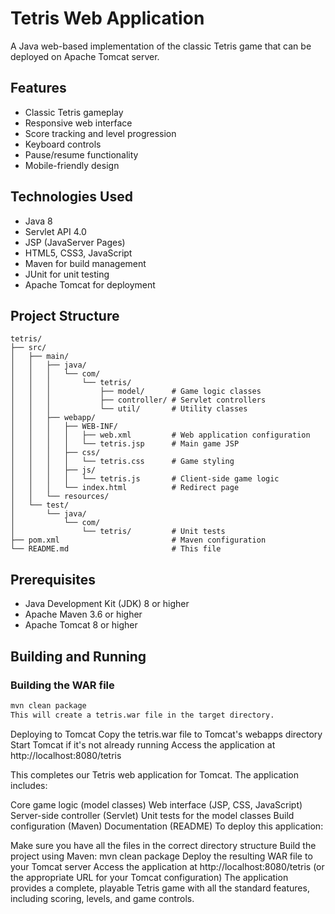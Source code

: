 # Tetris Web Application

A Java web-based implementation of the classic Tetris game that can be deployed on Apache Tomcat server.

## Features

- Classic Tetris gameplay
- Responsive web interface
- Score tracking and level progression
- Keyboard controls
- Pause/resume functionality
- Mobile-friendly design

## Technologies Used

- Java 8
- Servlet API 4.0
- JSP (JavaServer Pages)
- HTML5, CSS3, JavaScript
- Maven for build management
- JUnit for unit testing
- Apache Tomcat for deployment

## Project Structure
```
tetris/
├── src/
│   ├── main/
│   │   ├── java/
│   │   │   └── com/
│   │   │       └── tetris/
│   │   │           ├── model/      # Game logic classes
│   │   │           ├── controller/ # Servlet controllers
│   │   │           └── util/       # Utility classes
│   │   ├── webapp/
│   │   │   ├── WEB-INF/
│   │   │   │   ├── web.xml         # Web application configuration
│   │   │   │   └── tetris.jsp      # Main game JSP
│   │   │   ├── css/
│   │   │   │   └── tetris.css      # Game styling
│   │   │   ├── js/
│   │   │   │   └── tetris.js       # Client-side game logic
│   │   │   └── index.html          # Redirect page
│   │   └── resources/
│   └── test/
│       └── java/
│           └── com/
│               └── tetris/         # Unit tests
├── pom.xml                         # Maven configuration
└── README.md                       # This file

```
## Prerequisites

- Java Development Kit (JDK) 8 or higher
- Apache Maven 3.6 or higher
- Apache Tomcat 8 or higher

## Building and Running

### Building the WAR file

```bash
mvn clean package
This will create a tetris.war file in the target directory.
```

Deploying to Tomcat
Copy the tetris.war file to Tomcat's webapps directory
Start Tomcat if it's not already running
Access the application at http://localhost:8080/tetris


This completes our Tetris web application for Tomcat. The application includes:

Core game logic (model classes)
Web interface (JSP, CSS, JavaScript)
Server-side controller (Servlet)
Unit tests for the model classes
Build configuration (Maven)
Documentation (README)
To deploy this application:

Make sure you have all the files in the correct directory structure
Build the project using Maven: mvn clean package
Deploy the resulting WAR file to your Tomcat server
Access the application at http://localhost:8080/tetris (or the appropriate URL for your Tomcat configuration)
The application provides a complete, playable Tetris game with all the standard features, including scoring, levels, and game controls.
